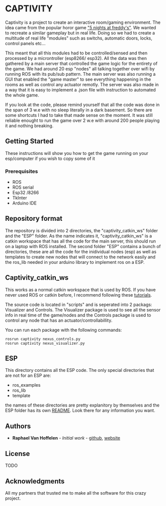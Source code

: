 # CAPTIVITY
Captivity is a project to create an interactive room/gaming environment. The idea came from the popular horor game ["5 nights at freddy's"](https://en.wikipedia.org/wiki/Five_Nights_at_Freddy%27s). We wanted to recreate a similar gameplay but in real life. Doing so we had to create a multitude of real life "modules" such as switchs, automatic doors, locks, control panels etc... 
  
This meant that all this modules had to be controlled/sensed and then processed by a microntroller (esp8266/ esp32). All the data was then gathered by a main server that controlled the game logic for the entirety of the game. We had around 20 esp "nodes" all talking together over wifi by running ROS with its pub/sub pattern. The main server was also running a GUI that enabled the "game master" to see everything happening in the rooms as well as control any actuator remotly. The server was also made in a way that it is easy to implement a .json file with instruction to automated the whole game. 
  
If you look at the code, please remind yourself that all the code was done in the span of 3 w.e with no sleep literally in a dark basement. So there are some shortcuts I had to take that made sense on the moment. It was still reliable enought to run the game over 2 w.e with around 200 people playing it and nothing breaking.

## Getting Started

These instructions will show you how to get the game running on your esp/computer if you wish to copy some of it

### Prerequisites

- ROS
- ROS serial
- Esp32 /8266
- TkInter
- Arduino IDE

## Repository format

The repository is divided into 2 directories, the "captivity_catkin_ws" folder and the "ESP" folder. As the name indicates it, "captivity_catkin_ws" is a catkin workspace that has all the code for the main server, this should run on a laptop with ROS installed. The second folder "ESP" contains a bunch of directories, these are all the code for the inidividual nodes (esp) as well as templates to create new nodes that will connect to the network easily and the ros_lib needed in your arduino library to implement ros on a ESP.

## Captivity_catkin_ws

This works as a normal catkin workspace that is used by ROS. If you have never used ROS or catkin before, I recommend following these [tutorials](http://wiki.ros.org/ROS/Tutorials).  

The source code is located in "scripts" and is seperated into 2 packags: Visualizer and Controls. The Visualizer package is used to see all the sensor info in real time of the game/nodes and the Controls package is used to control any node that has an actuator/controllabillity.
  
You can run each package with the following commands:
```
rosrun captivity nexus_controls.py
rosrun captivity nexus_visualizer.py
```

## ESP

This directory contains all the ESP code. The only special directories that are not for an ESP are:
- ros_examples
- ros_lib
- template

the names of these directories are pretty explanitory by themselves and the ESP folder has its own [README](https://github.com/dskart/Captivity/blob/master/ESP/README.md). Look there for any information you want.


## Authors

* **Raphael Van Hoffelen** - *Initial work*  - [github](https://github.com/dskart), [website](www.raphaelvanhoffelen.com)

## License

TODO

## Acknowledgments

All my partners that trusted me to make all the software for this crazy project.

